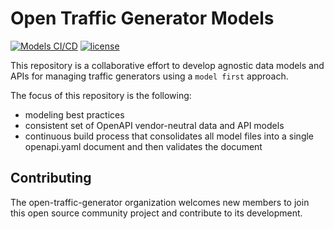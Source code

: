 # Open Traffic Generator Models

[![Models CI/CD](https://github.com/open-traffic-generator/models/workflows/Models%20CI/CD/badge.svg)](https://github.com/open-traffic-generator/models/actions)
[![license](https://img.shields.io/badge/license-MIT-green.svg)](https://en.wikipedia.org/wiki/MIT_License)

This repository is a collaborative effort to develop agnostic data 
models and APIs for managing traffic generators using a `model first` approach.

The focus of this repository is the following:
- modeling best practices
- consistent set of OpenAPI vendor-neutral data and API models
- continuous build process that consolidates all model files into 
a single openapi.yaml document and then validates the document

## Contributing
The open-traffic-generator organization welcomes new members to join this open
source community project and contribute to its development.
